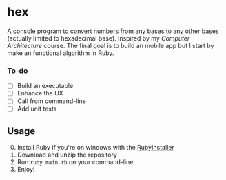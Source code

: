 # hex
A console program to convert numbers from any bases to any other bases (actually limited to hexadecimal base).
Inspired by my *Computer Architecture* course. The final goal is to build an mobile app but I start by make an functional algorithm in Ruby.

### To-do
- [ ] Build an executable
- [ ] Enhance the UX
- [ ] Call from command-line
- [ ] Add unit tests

## Usage
0. Install Ruby if you're on windows with the [RubyInstaller](https://rubyinstaller.org/)
1. Download and unzip the repository
2. Run `ruby main.rb` on your command-line
3. Enjoy!
